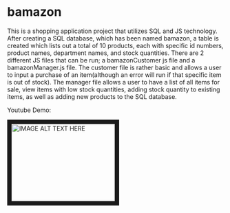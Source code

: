 # bamazon


This is a shopping application project that utilizes SQL and JS technology.  After creating a SQL database, which has been named bamazon, a table is created
which lists out a total of 10 products, each with specific id numbers, product names, department names, and stock quantities.  There are 2 different JS files that
can be run; a bamazonCustomer js file and a bamazonManager.js file.  The customer file is rather basic and allows a user to input a purchase of an item(although an error will run if that specific item is out of stock).  The manager file allows a user to have a list of all items for sale, view items with low stock quantities, adding stock quantity to existing items, as well as adding new products to the SQL database.

Youtube Demo:

<a href="http://www.youtube.com/watch?feature=player_embedded&v=https://https://www.youtube.com/watch?v=m_LwzLWt2ZQ&feature=youtu.be
" target="_blank"><img src="http://img.youtube.com/vi/https://https://www.youtube.com/watch?v=m_LwzLWt2ZQ&feature=youtu.be/0.jpg" 
alt="IMAGE ALT TEXT HERE" width="240" height="180" border="10" /></a>